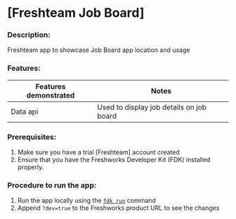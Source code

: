 # [Freshteam Job Board]

### Description:
Freshteam app to showcase Job Board app location and usage

### Features:

Features demonstrated | Notes
-------------------- | ------
 Data api | Used to display job details on job board

### Prerequisites:
1. Make sure you have a trial [Freshteam] account created
2. Ensure that you have the Freshworks Developer Kit (FDK) installed properly.

### Procedure to run the app:
1. Run the app locally using the [`fdk run`](https://developers.freshteam.com/docs/freshworks-cli/#run) command
2. Append `?dev=true` to the Freshworks product URL to see the changes
